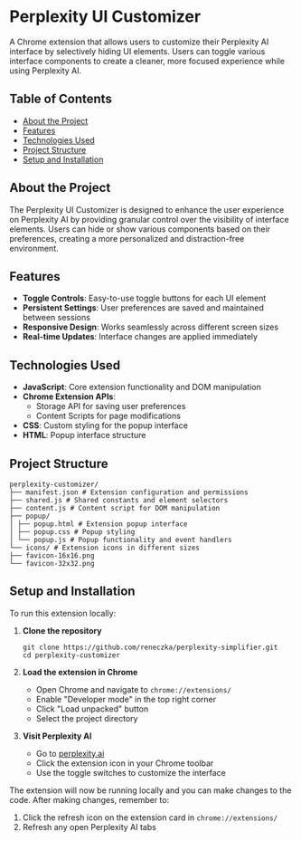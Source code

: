 # Perplexity UI Customizer

A Chrome extension that allows users to customize their Perplexity AI interface by selectively hiding UI elements. Users can toggle various interface components to create a cleaner, more focused experience while using Perplexity AI.

## Table of Contents

- [About the Project](#about-the-project)
- [Features](#features)
- [Technologies Used](#technologies-used)
- [Project Structure](#project-structure)
- [Setup and Installation](#setup-and-installation)

## About the Project

The Perplexity UI Customizer is designed to enhance the user experience on Perplexity AI by providing granular control over the visibility of interface elements. Users can hide or show various components based on their preferences, creating a more personalized and distraction-free environment.

## Features

- **Toggle Controls**: Easy-to-use toggle buttons for each UI element
- **Persistent Settings**: User preferences are saved and maintained between sessions
- **Responsive Design**: Works seamlessly across different screen sizes
- **Real-time Updates**: Interface changes are applied immediately

## Technologies Used

- **JavaScript**: Core extension functionality and DOM manipulation
- **Chrome Extension APIs**: 
  - Storage API for saving user preferences
  - Content Scripts for page modifications
- **CSS**: Custom styling for the popup interface
- **HTML**: Popup interface structure

## Project Structure

```
perplexity-customizer/
├── manifest.json # Extension configuration and permissions
├── shared.js # Shared constants and element selectors
├── content.js # Content script for DOM manipulation
├── popup/
│ ├── popup.html # Extension popup interface
│ ├── popup.css # Popup styling
│ └── popup.js # Popup functionality and event handlers
└── icons/ # Extension icons in different sizes
├── favicon-16x16.png
└── favicon-32x32.png
```

## Setup and Installation

To run this extension locally:

1. **Clone the repository**
   ```
   git clone https://github.com/reneczka/perplexity-simplifier.git
   cd perplexity-customizer
   ```

2. **Load the extension in Chrome**
   - Open Chrome and navigate to `chrome://extensions/`
   - Enable "Developer mode" in the top right corner
   - Click "Load unpacked" button
   - Select the project directory

3. **Visit Perplexity AI**
   - Go to [perplexity.ai](https://www.perplexity.ai)
   - Click the extension icon in your Chrome toolbar
   - Use the toggle switches to customize the interface

The extension will now be running locally and you can make changes to the code. After making changes, remember to:
1. Click the refresh icon on the extension card in `chrome://extensions/`
2. Refresh any open Perplexity AI tabs